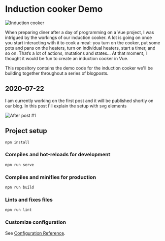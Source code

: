 # Induction cooker Demo

![Induction cooker](https://www.blog.plint-sites.nl/wordpress/wp-content/uploads/2020/07/induction-cooker.jpg)

When preparing diner after a day of programming on a Vue project, I was intrigued by the workings of our induction cooker. A lot is going on once you start interacting with it to cook a meal: you turn on the cooker, put some pots and pans on the heaters, turn on individual heaters, start a timer, and so on. That’s a lot of actions, mutations and states… At that moment, I thought it would be fun to create an induction cooker in Vue.

This repository contains the demo code for the induction cooker we'll be building together throughout a series of blogposts. 

## 2020-07-22
I am currently working on the first post and it will be published shortly on our blog. In this post I'll explain the setup with svg elements

![After post #1](https://www.blog.plint-sites.nl/wordpress/wp-content/uploads/2020/07/Position-heating-points.png)

## Project setup
```
npm install
```

### Compiles and hot-reloads for development
```
npm run serve
```

### Compiles and minifies for production
```
npm run build
```

### Lints and fixes files
```
npm run lint
```

### Customize configuration
See [Configuration Reference](https://cli.vuejs.org/config/).
